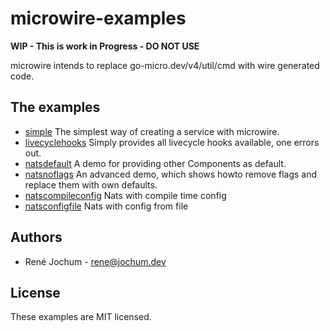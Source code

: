 # microwire-examples

**WIP - This is work in Progress - DO NOT USE**

microwire intends to replace go-micro.dev/v4/util/cmd with wire generated code.

## The examples

- [simple](simple/)
    The simplest way of creating a service with microwire.
- [livecyclehooks](livecyclehooks/)
    Simply provides all livecycle hooks available, one errors out.
- [natsdefault](natsdefault/)
    A demo for providing other Components as default.
- [natsnoflags](natsnoflags/)
    An advanced demo, which shows howto remove flags and replace them with own defaults.
- [natscompileconfig](natscompileconfig/)
    Nats with compile time config
- [natsconfigfile](natsconfigfile/)
    Nats with config from file

## Authors

- René Jochum - rene@jochum.dev

## License

These examples are MIT licensed.